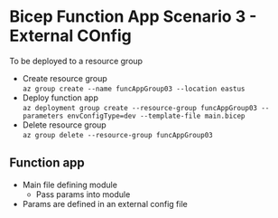 # Bicep Function App Scenario 3 - External COnfig
To be deployed to a resource group
- Create resource group  
  `az group create --name funcAppGroup03 --location eastus`
- Deploy function app  
  `az deployment group create --resource-group funcAppGroup03 --parameters envConfigType=dev --template-file main.bicep`
- Delete resource group  
  `az group delete --resource-group funcAppGroup03`

## Function app
- Main file defining module
  - Pass params into module
- Params are defined in an external config file